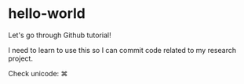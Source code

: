# hello-world
Let's go through Github tutorial!

I need to learn to use this so I can commit code related to my research project.

Check unicode: &#x2318;
